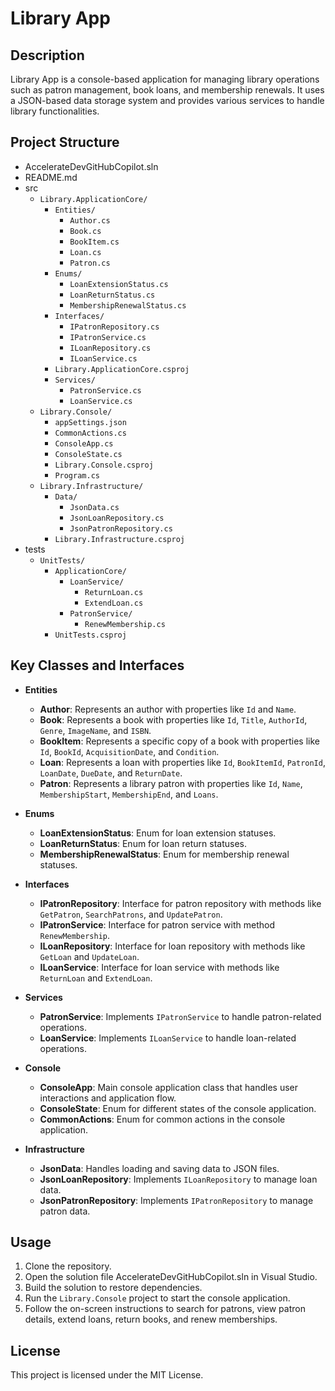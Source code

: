 # Library App

## Description
Library App is a console-based application for managing library operations such as patron management, book loans, and membership renewals. It uses a JSON-based data storage system and provides various services to handle library functionalities.

## Project Structure
- AccelerateDevGitHubCopilot.sln
- README.md
- src
  - `Library.ApplicationCore/`
    - `Entities/`
      - `Author.cs`
      - `Book.cs`
      - `BookItem.cs`
      - `Loan.cs`
      - `Patron.cs`
    - `Enums/`
      - `LoanExtensionStatus.cs`
      - `LoanReturnStatus.cs`
      - `MembershipRenewalStatus.cs`
    - `Interfaces/`
      - `IPatronRepository.cs`
      - `IPatronService.cs`
      - `ILoanRepository.cs`
      - `ILoanService.cs`
    - `Library.ApplicationCore.csproj`
    - `Services/`
      - `PatronService.cs`
      - `LoanService.cs`
  - `Library.Console/`
    - `appSettings.json`
    - `CommonActions.cs`
    - `ConsoleApp.cs`
    - `ConsoleState.cs`
    - `Library.Console.csproj`
    - `Program.cs`
  - `Library.Infrastructure/`
    - `Data/`
      - `JsonData.cs`
      - `JsonLoanRepository.cs`
      - `JsonPatronRepository.cs`
    - `Library.Infrastructure.csproj`
- tests
  - `UnitTests/`
    - `ApplicationCore/`
      - `LoanService/`
        - `ReturnLoan.cs`
        - `ExtendLoan.cs`
      - `PatronService/`
        - `RenewMembership.cs`
    - `UnitTests.csproj`

## Key Classes and Interfaces
- **Entities**
  - **Author**: Represents an author with properties like `Id` and `Name`.
  - **Book**: Represents a book with properties like `Id`, `Title`, `AuthorId`, `Genre`, `ImageName`, and `ISBN`.
  - **BookItem**: Represents a specific copy of a book with properties like `Id`, `BookId`, `AcquisitionDate`, and `Condition`.
  - **Loan**: Represents a loan with properties like `Id`, `BookItemId`, `PatronId`, `LoanDate`, `DueDate`, and `ReturnDate`.
  - **Patron**: Represents a library patron with properties like `Id`, `Name`, `MembershipStart`, `MembershipEnd`, and `Loans`.

- **Enums**
  - **LoanExtensionStatus**: Enum for loan extension statuses.
  - **LoanReturnStatus**: Enum for loan return statuses.
  - **MembershipRenewalStatus**: Enum for membership renewal statuses.

- **Interfaces**
  - **IPatronRepository**: Interface for patron repository with methods like `GetPatron`, `SearchPatrons`, and `UpdatePatron`.
  - **IPatronService**: Interface for patron service with method `RenewMembership`.
  - **ILoanRepository**: Interface for loan repository with methods like `GetLoan` and `UpdateLoan`.
  - **ILoanService**: Interface for loan service with methods like `ReturnLoan` and `ExtendLoan`.

- **Services**
  - **PatronService**: Implements `IPatronService` to handle patron-related operations.
  - **LoanService**: Implements `ILoanService` to handle loan-related operations.

- **Console**
  - **ConsoleApp**: Main console application class that handles user interactions and application flow.
  - **ConsoleState**: Enum for different states of the console application.
  - **CommonActions**: Enum for common actions in the console application.

- **Infrastructure**
  - **JsonData**: Handles loading and saving data to JSON files.
  - **JsonLoanRepository**: Implements `ILoanRepository` to manage loan data.
  - **JsonPatronRepository**: Implements `IPatronRepository` to manage patron data.

## Usage
1. Clone the repository.
2. Open the solution file AccelerateDevGitHubCopilot.sln in Visual Studio.
3. Build the solution to restore dependencies.
4. Run the `Library.Console` project to start the console application.
5. Follow the on-screen instructions to search for patrons, view patron details, extend loans, return books, and renew memberships.

## License
This project is licensed under the MIT License.